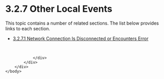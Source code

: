 <html dir="LTR" xmlns:mshelp="http://msdn.microsoft.com/mshelp" xmlns:ddue="http://ddue.schemas.microsoft.com/authoring/2003/5" xmlns:xlink="http://www.w3.org/1999/xlink" xmlns:tool="http://www.microsoft.com/tooltip">
    <head>
        <meta http-equiv="Content-Type" content="text/html; CHARSET=utf-8"></meta>
        <meta name="save" content="history"></meta>
        <title>3.2.7 Other Local Events</title>
        <xml>
            <mshelp:toctitle title="3.2.7 Other Local Events"></mshelp:toctitle>
            <mshelp:rltitle title="[MS-SSAS8]: Other Local Events"></mshelp:rltitle>
            <mshelp:keyword index="A" term="08e5a680-ae12-4d39-afa3-b1be77a6e657"></mshelp:keyword>
            <mshelp:attr name="DCSext.ContentType" value="open specification"></mshelp:attr>
            <mshelp:attr name="AssetID" value="08e5a680-ae12-4d39-afa3-b1be77a6e657"></mshelp:attr>
            <mshelp:attr name="TopicType" value="kbRef"></mshelp:attr>
            <mshelp:attr name="DCSext.Title" value="[MS-SSAS8]: Other Local Events" />
        </xml>
    </head>
    <body>
        <div id="header">
            <h1 class="heading">3.2.7 Other Local Events</h1>
        </div>
        <div id="mainSection">
            <div id="mainBody">
                <div id="allHistory" class="saveHistory"></div>
                <div id="sectionSection0" class="section" name="collapseableSection">
                    <p>This topic contains a number of related sections. The list below provides links to each section.<br /></p><ul><li><span><a href="9a0e357c-b235-4a97-bd01-bd72f6b9c97a.htm">3.2.7.1 Network Connection Is Disconnected or Encounters Error</a></span></li></ul><p><br /></p>


                </div>
            </div>
        </div>
    </body>
</html>